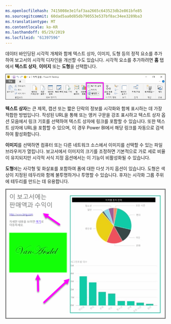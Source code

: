 ```yaml
---
ms.openlocfilehash: 7415008e3e1faf3aa2665c643523db2e861bfe85
ms.sourcegitcommit: 60dad5aa0d85db790553e537bf8ac34ee3289ba3
ms.translationtype: MT
ms.contentlocale: ko-KR
ms.lasthandoff: 05/29/2019
ms.locfileid: "61397596"
---
```

데이터 바인딩된 시각적 개체와 함께 텍스트 상자, 이미지, 도형 등의 정적 요소를 추가하여 보고서의 시각적 디자인을 개선할 수도 있습니다. 시각적 요소를 추가하려면 **홈** 탭에서 **텍스트 상자**, **이미지** 또는 **도형**을 선택합니다.

![](media/3-10-create-shapes-images/3-10_1.png)

**텍스트 상자**는 큰 제목, 캡션 또는 짧은 단락의 정보를 시각화와 함께 표시하는 데 가장 적합한 방법입니다. 작성된 URL을 통해 또는 앵커 구문을 강조 표시하고 텍스트 상자 옵션 모음에서 링크 기호를 선택하여 텍스트 상자에 링크를 포함할 수 있습니다. 또한 텍스트 상자에 URL을 포함할 수 있으며, 이 경우 Power BI에서 해당 링크를 자동으로 검색하여 활성화합니다.

**이미지**를 선택하면 컴퓨터 또는 다른 네트워크 소스에서 이미지를 선택할 수 있는 파일 브라우저가 열립니다. 보고서에서 이미지의 크기를 조정하면 기본적으로 가로 세로 비율이 유지되지만 시각적 서식 지정 옵션에서는 이 기능이 비활성화될 수 있습니다.

**도형**에는 사각형 및 화살표를 포함하여 폼에 대한 다섯 가지 옵션이 있습니다. 도형은 색상이 지정된 테두리와 함께 불투명하거나 투명할 수 있습니다. 후자는 시각화 그룹 주위에 테두리를 만드는 데 유용합니다.

![](media/3-10-create-shapes-images/3-10_2.png)

